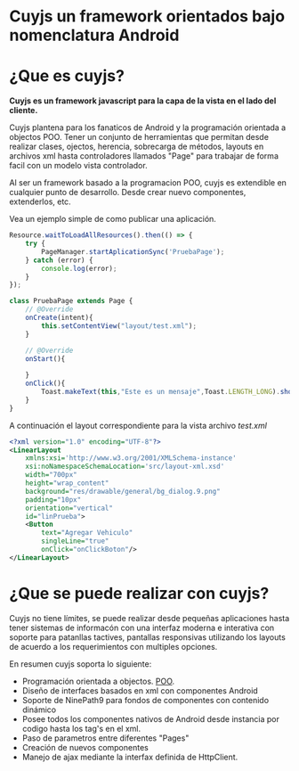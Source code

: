 # Cuyjs un framework orientados bajo nomenclatura Android

# ¿Que es cuyjs?

**Cuyjs es un framework javascript para la capa de la vista en el lado del cliente.**

Cuyjs plantena para los fanaticos de Android y la programación orientada a objectos POO. Tener un conjunto de herramientas que permitan desde realizar clases, ojectos, herencia, sobrecarga de métodos, layouts en archivos xml hasta controladores llamados "Page" para trabajar de forma facil con un modelo vista controlador.

Al ser un framework basado a la programacion POO, cuyjs es extendible en cualquier punto de desarrollo. Desde crear nuevo componentes, extenderlos, etc.

Vea un ejemplo simple de como publicar una aplicación.


```javascript
Resource.waitToLoadAllResources().then(() => {
    try {
        PageManager.startAplicationSync('PruebaPage');
    } catch (error) {
        console.log(error);
    }
});

class PruebaPage extends Page {
    // @Override
    onCreate(intent){
        this.setContentView("layout/test.xml");
    }

    // @Override
    onStart(){
        
    }
    onClick(){
        Toast.makeText(this,"Este es un mensaje",Toast.LENGTH_LONG).show();
    }
}
```

A continuación el layout correspondiente para la vista archivo *test.xml*

```xml
<?xml version="1.0" encoding="UTF-8"?>
<LinearLayout
    xmlns:xsi='http://www.w3.org/2001/XMLSchema-instance'
    xsi:noNamespaceSchemaLocation='src/layout-xml.xsd'
    width="700px"
    height="wrap_content"
    background="res/drawable/general/bg_dialog.9.png"
    padding="10px"
    orientation="vertical"
    id="linPrueba">
    <Button
        text="Agregar Vehiculo"
        singleLine="true"
        onClick="onClickBoton"/>
</LinearLayout>
```

# ¿Que se puede realizar con cuyjs?

Cuyjs no tiene límites, se puede realizar desde pequeñas aplicaciones hasta tener sistemas de informacón con una interfaz moderna e interativa con soporte para patanllas tactives, pantallas responsivas utilizando los layouts de acuerdo a los requerimientos con multiples opciones.

En resumen cuyjs soporta lo siguiente:

- Programación orientada a objectos. [POO](https://github.com/ronaldcoarite/cuyjs/blob/master/poo.md). 
- Diseño de interfaces basados en xml con componentes Android
- Soporte de NinePath9 para fondos de componentes con contenido dinámico
- Posee todos los componentes nativos de Android desde instancia por codigo hasta los tag's en el xml.
- Paso de parametros entre diferentes "Pages"
- Creación de nuevos componentes
- Manejo de ajax mediante la interfax definida de HttpClient.
